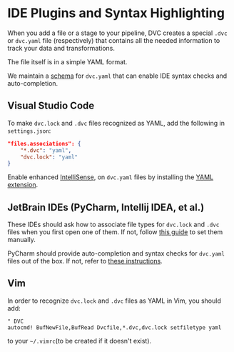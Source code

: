 # IDE Plugins and Syntax Highlighting

When you add a file or a stage to your pipeline, DVC creates a special `.dvc` or
`dvc.yaml` file (respectively) that contains all the needed information to track
your data and transformations.

The file itself is in a simple YAML format.

We maintain a [schema](https://github.com/iterative/dvcyaml-schema) for
`dvc.yaml` that can enable IDE syntax checks and auto-completion.

## Visual Studio Code

To make `dvc.lock` and `.dvc` files recognized as YAML, add the following in
`settings.json`:

```json
"files.associations": {
    "*.dvc": "yaml",
    "dvc.lock": "yaml"
}
```

Enable enhanced
[IntelliSense](https://code.visualstudio.com/docs/editor/intellisense), on
`dvc.yaml` files by installing the
[YAML extension](https://marketplace.visualstudio.com/items?itemName=redhat.vscode-yaml).

## JetBrain IDEs (PyCharm, Intellij IDEA, et al.)

These IDEs should ask how to associate file types for `dvc.lock` and `.dvc`
files when you first open one of them. If not, follow
[this guide](https://www.jetbrains.com/help/pycharm/creating-and-registering-file-types.html)
to set them manually.

PyCharm should provide auto-completion and syntax checks for `dvc.yaml` files
out of the box. If not, refer to
[these instructions](https://github.com/iterative/dvcyaml-schema).

## Vim

In order to recognize `dvc.lock` and `.dvc` files as YAML in Vim, you should
add:

```vim
" DVC
autocmd! BufNewFile,BufRead Dvcfile,*.dvc,dvc.lock setfiletype yaml
```

to your `~/.vimrc`(to be created if it doesn't exist).
